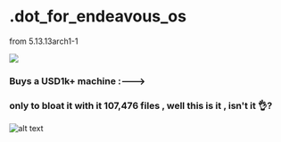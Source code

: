 # .dot_for_endeavous_os
from 5.13.13arch1-1

![](https://media.giphy.com/media/ggboqWTfYfIjZXO9nO/giphy.gif?cid=ecf05e470z4kugnif2jwx5dq1pn8gepm9r5vfwvoaak0i75y&rid=giphy.gif&ct=g)



### Buys a USD1k+ machine :--->
### only to bloat it with it 107,476 files , well this is it , isn't it 👌?

![alt text](https://github.com/xerexcoded/dot_for_endeavous_os/blob/main/Screenshot-2021-09-04_23:26:51.png)

